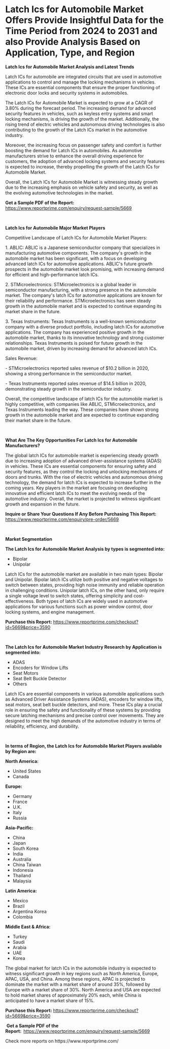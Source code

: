<p><h1>Latch Ics for Automobile Market Offers Provide Insightful Data for the Time Period from 2024 to 2031 and also Provide Analysis Based on Application, Type, and Region</h1></p><p><strong>Latch Ics for Automobile Market Analysis and Latest Trends</strong></p>
<p><p>Latch ICs for automobile are integrated circuits that are used in automotive applications to control and manage the locking mechanisms in vehicles. These ICs are essential components that ensure the proper functioning of electronic door locks and security systems in automobiles.</p><p>The Latch ICs for Automobile Market is expected to grow at a CAGR of 3.80% during the forecast period. The increasing demand for advanced security features in vehicles, such as keyless entry systems and smart locking mechanisms, is driving the growth of the market. Additionally, the rising trend of electric vehicles and autonomous driving technologies is also contributing to the growth of the Latch ICs market in the automotive industry.</p><p>Moreover, the increasing focus on passenger safety and comfort is further boosting the demand for Latch ICs in automobiles. As automotive manufacturers strive to enhance the overall driving experience for customers, the adoption of advanced locking systems and security features is expected to increase, thereby propelling the growth of the Latch ICs for Automobile Market.</p><p>Overall, the Latch ICs for Automobile Market is witnessing steady growth due to the increasing emphasis on vehicle safety and security, as well as the evolving automotive technologies in the market.</p></p>
<p><strong>Get a Sample PDF of the Report:&nbsp;</strong> <a href="https://www.reportprime.com/enquiry/request-sample/5669">https://www.reportprime.com/enquiry/request-sample/5669</a></p>
<p>&nbsp;</p>
<p><strong>Latch Ics for Automobile Major Market Players</strong></p>
<p><p>Competitive Landscape of Latch ICs for Automobile Market Players:</p><p>1. ABLIC: ABLIC is a Japanese semiconductor company that specializes in manufacturing automotive components. The company's growth in the automobile market has been significant, with a focus on developing advanced latch ICs for automotive applications. ABLIC's future growth prospects in the automobile market look promising, with increasing demand for efficient and high-performance latch ICs.</p><p>2. STMicroelectronics: STMicroelectronics is a global leader in semiconductor manufacturing, with a strong presence in the automobile market. The company's latch ICs for automotive applications are known for their reliability and performance. STMicroelectronics has seen steady growth in the automobile market and is expected to continue expanding its market share in the future.</p><p>3. Texas Instruments: Texas Instruments is a well-known semiconductor company with a diverse product portfolio, including latch ICs for automotive applications. The company has experienced positive growth in the automobile market, thanks to its innovative technology and strong customer relationships. Texas Instruments is poised for future growth in the automobile market, driven by increasing demand for advanced latch ICs.</p><p>Sales Revenue:</p><p>- STMicroelectronics reported sales revenue of $10.2 billion in 2020, showing a strong performance in the semiconductor market.</p><p>- Texas Instruments reported sales revenue of $14.5 billion in 2020, demonstrating steady growth in the semiconductor industry.</p><p>Overall, the competitive landscape of latch ICs for the automobile market is highly competitive, with companies like ABLIC, STMicroelectronics, and Texas Instruments leading the way. These companies have shown strong growth in the automobile market and are expected to continue expanding their market share in the future.</p></p>
<p>&nbsp;</p>
<p><strong>What Are The Key Opportunities For Latch Ics for Automobile Manufacturers?</strong></p>
<p><p>The global latch ICs for automobile market is experiencing steady growth due to increasing adoption of advanced driver-assistance systems (ADAS) in vehicles. These ICs are essential components for ensuring safety and security features, as they control the locking and unlocking mechanisms of doors and trunks. With the rise of electric vehicles and autonomous driving technology, the demand for latch ICs is expected to increase further in the coming years. Key players in the market are focusing on developing innovative and efficient latch ICs to meet the evolving needs of the automotive industry. Overall, the market is projected to witness significant growth and expansion in the future.</p></p>
<p><strong>Inquire or Share Your Questions If Any Before Purchasing This Report:</strong> <a href="https://www.reportprime.com/enquiry/pre-order/5669">https://www.reportprime.com/enquiry/pre-order/5669</a></p>
<p>&nbsp;</p>
<p><strong>Market Segmentation</strong></p>
<p><strong>The Latch Ics for Automobile Market Analysis by types is segmented into:</strong></p>
<p><ul><li>Bipolar</li><li>Unipolar</li></ul></p>
<p><p>Latch ICs for the automobile market are available in two main types: Bipolar and Unipolar. Bipolar latch ICs utilize both positive and negative voltages to switch between states, providing high noise immunity and reliable operation in challenging conditions. Unipolar latch ICs, on the other hand, only require a single voltage level to switch states, offering simplicity and cost-effectiveness. Both types of latch ICs are widely used in automotive applications for various functions such as power window control, door locking systems, and engine management.</p></p>
<p><strong>Purchase this Report:&nbsp;</strong><a href="https://www.reportprime.com/checkout?id=5669&price=3590">https://www.reportprime.com/checkout?id=5669&price=3590</a></p>
<p>&nbsp;</p>
<p><strong>The Latch Ics for Automobile Market Industry Research by Application is segmented into:</strong></p>
<p><ul><li>ADAS</li><li>Encoders for Window Lifts</li><li>Seat Motors</li><li>Seat Belt Buckle Detector</li><li>Others</li></ul></p>
<p><p>Latch ICs are essential components in various automobile applications such as Advanced Driver Assistance Systems (ADAS), encoders for window lifts, seat motors, seat belt buckle detectors, and more. These ICs play a crucial role in ensuring the safety and functionality of these systems by providing secure latching mechanisms and precise control over movements. They are designed to meet the high demands of the automotive industry in terms of reliability, efficiency, and durability.</p></p>
<p>&nbsp;</p>
<p><strong>In terms of Region, the Latch Ics for Automobile Market Players available by Region are:</strong></p>
<p>
    <p> <strong> North America: </strong>
        <ul>
            <li>United States</li>
            <li>Canada</li>
        </ul>
        </p> 
    <p> <strong> Europe: </strong>
        <ul>
            <li>Germany</li>
            <li>France</li>
            <li>U.K.</li>
            <li>Italy</li>
            <li>Russia</li>
        </ul>
        </p> 
    <p> <strong> Asia-Pacific: </strong>
        <ul>
            <li>China</li>
            <li>Japan</li>
            <li>South Korea</li>
            <li>India</li>
            <li>Australia</li>
            <li>China Taiwan</li>
            <li>Indonesia</li>
            <li>Thailand</li>
            <li>Malaysia</li>
        </ul>
        </p> 
    <p> <strong> Latin America: </strong>
        <ul>
            <li>Mexico</li>
            <li>Brazil</li>
            <li>Argentina Korea</li>
            <li>Colombia</li>
        </ul>
        </p> 
    <p> <strong> Middle East & Africa: </strong>
        <ul>
            <li>Turkey</li>
            <li>Saudi</li>
            <li>Arabia</li>
            <li>UAE</li>
            <li>Korea</li>
        </ul>
    </p>
    </p>
<p><p>The global market for latch ICs in the automobile industry is expected to witness significant growth in key regions such as North America, Europe, APAC, USA, and China. Among these regions, APAC is projected to dominate the market with a market share of around 35%, followed by Europe with a market share of 30%. North America and USA are expected to hold market shares of approximately 20% each, while China is anticipated to have a market share of 15%.</p></p>
<p><strong>Purchase this Report: </strong><a href="https://www.reportprime.com/checkout?id=5669&price=3590">https://www.reportprime.com/checkout?id=5669&price=3590</a></p>
<p>&nbsp;<strong>Get a Sample PDF of the Report:&nbsp;&nbsp;</strong><a href="https://www.reportprime.com/enquiry/request-sample/5669">https://www.reportprime.com/enquiry/request-sample/5669</a></p>
<p><strong></strong></p>
<p>Check more reports on https://www.reportprime.com/</p>